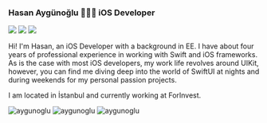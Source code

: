 ### Hasan Aygünoğlu 👨🏻‍💻 iOS Developer

<a href="https://www.linkedin.com/in/hasan-aygünoğlu-128a27130/" target="_blank"> <img src="https://img.shields.io/badge/-hasanaygunoglu-blue?style=flat-square&logo=Linkedin&logoColor=white&link=https://www.linkedin.com/in/hasan-aygünoğlu-128a27130"/></a> 
<a href="mailto:hasanaygunoglu@gmail.com" target="_blank"> <img src="https://img.shields.io/badge/-hasanaygunoglu@gmail.com-c14438?style=flat-square&logo=Gmail&logoColor=white&link=mailto:hasanaygunoglu@gmail.com"/></a> 
<a href="https://medium.com/@hasanaygunoglu" target="_blank"> <img src="https://img.shields.io/badge/-hasanaygunoglu-000000?style=flat-square&labelColor=000000&logo=Medium&link=https://medium.com/@hasanaygunoglu"/></a>

Hi! I'm Hasan, an iOS Developer with a background in EE. I have about four years of professional experience in working with Swift and iOS frameworks. As is the case with most iOS developers, my work life revolves around UIKit, however, you can find me diving deep into the world of SwiftUI at nights and during weekends for my personal passion projects. 

I am located in İstanbul and currently working at ForInvest.

 <img src="https://github-readme-stats.vercel.app/api?username=aygunoglu&show_icons=true&locale=en&theme=dark" alt="aygunoglu" />
 <img src="https://github-readme-stats.vercel.app/api/top-langs?username=aygunoglu&show_icons=true&locale=en&theme=dark&layout=compact" alt="aygunoglu" />
 <img src="https://komarev.com/ghpvc/?username=aygunoglu&label=Profile%20views&color=0e75b6&style=flat" alt="aygunoglu" />


<!--
**aygunoglu/aygunoglu** is a ✨ _special_ ✨ repository because its `README.md` (this file) appears on your GitHub profile.

Here are some ideas to get you started:

- 🔭 I’m currently working on ...
- 🌱 I’m currently learning ...
- 👯 I’m looking to collaborate on ...
- 🤔 I’m looking for help with ...
- 💬 Ask me about ...
- 📫 How to reach me: ...
- 😄 Pronouns: ...
- ⚡ Fun fact: ...
-->
